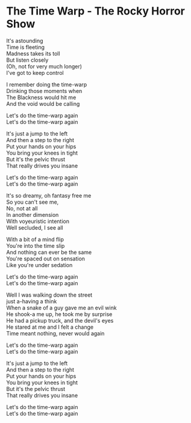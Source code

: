 # The Time Warp - The Rocky Horror Show

It's astounding\
Time is fleeting\
Madness takes its toll\
But listen closely\
(Oh, not for very much longer)\
I've got to keep control

I remember doing the time-warp\
Drinking those moments when\
The Blackness would hit me\
And the void would be calling

Let's do the time-warp again\
Let's do the time-warp again

It's just a jump to the left\
And then a step to the right\
Put your hands on your hips\
You bring your knees in tight\
But it's the pelvic thrust\
That really drives you insane

Let's do the time-warp again\
Let's do the time-warp again

It's so dreamy, oh fantasy free me\
So you can't see me,\
No, not at all\
In another dimension\
With voyeuristic intention\
Well secluded, I see all

With a bit of a mind flip\
You're into the time slip\
And nothing can ever be the same\
You're spaced out on sensation\
Like you're under sedation

Let's do the time-warp again\
Let's do the time-warp again

Well I was walking down the street\
just a-having a think\
When a snake of a guy gave me an evil wink\
He shook-a me up, he took me by surprise\
He had a pickup truck, and the devil's eyes\
He stared at me and I felt a change\
Time meant nothing, never would again

Let's do the time-warp again\
Let's do the time-warp again

It's just a jump to the left\
And then a step to the right\
Put your hands on your hips\
You bring your knees in tight\
But it's the pelvic thrust\
That really drives you insane

Let's do the time-warp again\
Let's do the time-warp again